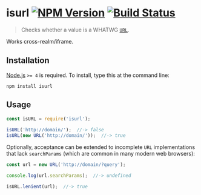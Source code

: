 # isurl [![NPM Version][npm-image]][npm-url] [![Build Status][travis-image]][travis-url]

> Checks whether a value is a WHATWG [`URL`](https://developer.mozilla.org/en/docs/Web/API/URL).


Works cross-realm/iframe.


## Installation

[Node.js](http://nodejs.org/) `>= 4` is required. To install, type this at the command line:
```shell
npm install isurl
```


## Usage

```js
const isURL = require('isurl');
 
isURL('http://domain/');  //-> false
isURL(new URL('http://domain/'));  //-> true
```

Optionally, acceptance can be extended to incomplete `URL` implementations that lack `searchParams` (which are common in many modern web browsers):
```js
const url = new URL('http://domain/?query');

console.log(url.searchParams);  //-> undefined

isURL.lenient(url);  //-> true
```


[npm-image]: https://img.shields.io/npm/v/isurl.svg
[npm-url]: https://npmjs.org/package/isurl
[travis-image]: https://img.shields.io/travis/stevenvachon/isurl.svg
[travis-url]: https://travis-ci.org/stevenvachon/isurl
